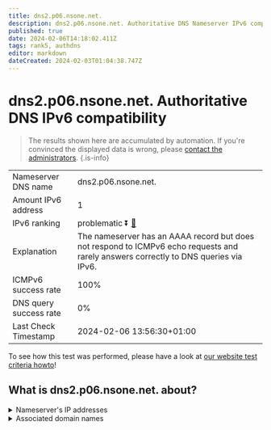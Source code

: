 ```yaml
---
title: dns2.p06.nsone.net.
description: dns2.p06.nsone.net. Authoritative DNS Nameserver IPv6 compatibility
published: true
date: 2024-02-06T14:18:02.411Z
tags: rank5, authdns
editor: markdown
dateCreated: 2024-02-03T01:04:38.747Z
---
```


# dns2.p06.nsone.net. Authoritative DNS IPv6 compatibility

> The results shown here are accumulated by automation. If you're convinced the displayed data is wrong, please [contact the administrators](/howto/chat). 
{.is-info}




|   |   |
| - | - |
| Nameserver DNS name | dns2.p06.nsone.net.
| Amount IPv6 address | 1
| IPv6 ranking | problematic :arrow_double_down: [🔗](/howto/ranking) |
| Explanation | The nameserver has an AAAA record but does not respond to ICMPv6 echo requests and rarely answers correctly to DNS queries via IPv6. |
| ICMPv6 success rate | 100%|
| DNS query success rate | 0% |
| Last Check Timestamp | 2024-02-06 13:56:30+01:00 |

To see how this test was performed, please have a look at [our website test criteria howto](/howto/testcriteria/authdns)!


## What is dns2.p06.nsone.net. about?




<details>
<summary>Nameserver's IP addresses</summary>

2a00:edc0:6259:7:6::2

</details>



<details>
<summary>Associated domain names</summary>

www.ebay.com

www.nytimes.com

</details>
